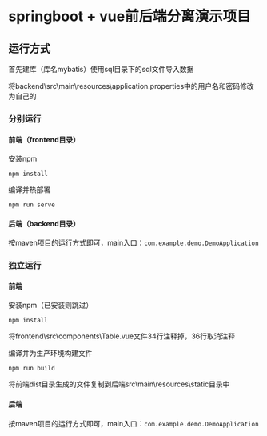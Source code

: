 # springboot + vue前后端分离演示项目

## 运行方式

首先建库（库名mybatis）使用sql目录下的sql文件导入数据

将backend\src\main\resources\application.properties中的用户名和密码修改为自己的

### 分别运行

#### 前端（frontend目录）

安装npm

```
npm install
```

编译并热部署

```
npm run serve
```

#### 后端（backend目录）

按maven项目的运行方式即可，main入口：`com.example.demo.DemoApplication`

### 独立运行

#### 前端

安装npm（已安装则跳过）

```
npm install
```

将frontend\src\components\Table.vue文件34行注释掉，36行取消注释

编译并为生产环境构建文件

```
npm run build
```

将前端dist目录生成的文件复制到后端src\main\resources\static目录中

#### 后端

按maven项目的运行方式即可，main入口：`com.example.demo.DemoApplication`